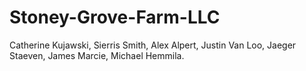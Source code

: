 # Stoney-Grove-Farm-LLC
Catherine Kujawski,
Sierris Smith,
Alex Alpert,
Justin Van Loo,
Jaeger Staeven,
James Marcie,
Michael Hemmila.